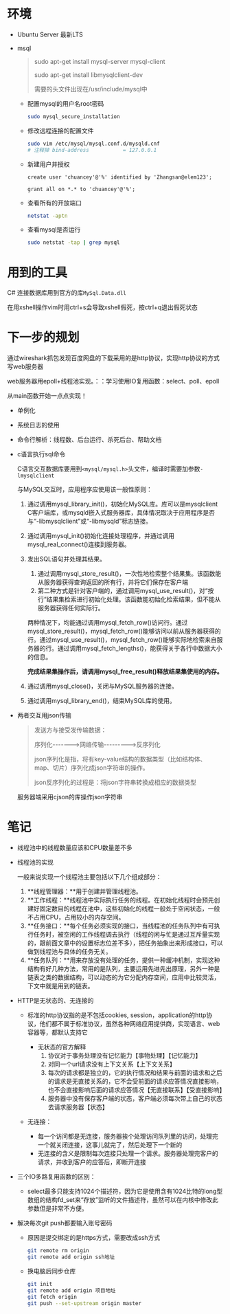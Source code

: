 # 环境

- Ubuntu Server 最新LTS

- msql

  > sudo apt-get install mysql-server mysql-client
  >
  > sudo apt-get install libmysqlclient-dev
  >
  > 需要的头文件出现在/usr/include/mysql中

  - 配置mysql的用户名root密码

    ```bash
    sudo mysql_secure_installation
    ```

  - 修改远程连接的配置文件

    ```bash
    sudo vim /etc/mysql/mysql.conf.d/mysqld.cnf 
    # 注释掉 bind-address           = 127.0.0.1
    ```

  - 新建用户并授权

    ```mysql
    create user 'chuancey'@'%' identified by 'Zhangsan@elem123';
    
    grant all on *.* to 'chuancey'@'%';
    ```

    

  - 查看所有的开放端口

    ```bash
    netstat -aptn
    ```

  - 查看mysql是否运行

    ```bash
    sudo netstat -tap | grep mysql
    ```


# 用到的工具

C# 连接数据库用到官方的库`MySql.Data.dll`



在用xshell操作vim时用ctrl+s会导致xshell假死，按ctrl+q退出假死状态

# 下一步的规划

通过wireshark抓包发现百度网盘的下载采用的是http协议，实现http协议的方式写web服务器



web服务器用epoll+线程池实现。：：学习使用IO复用函数：select、poll、epoll

从main函数开始一点点实现！

- 单例化
- 系统日志的使用
- 命令行解析：线程数、后台运行、杀死后台、帮助文档





- c语言执行sql命令

  C语言交互数据库要用到`<mysql/mysql.h>`头文件，编译时需要加参数`-lmysqlclient`

  与MySQL交互时，应用程序应使用该一般性原则：

  1. 通过调用mysql_library_init()，初始化MySQL库。库可以是mysqlclient  C客户端库，或mysqld嵌入式服务器库，具体情况取决于应用程序是否与“-libmysqlclient”或“-libmysqld”标志链接。

  2. 通过调用mysql_init()初始化连接处理程序，并通过调用mysql_real_connect()连接到服务器。

  3. 发出SQL语句并处理其结果。

     1. 通过调用mysql_store_result()，一次性地检索整个结果集。该函数能从服务器获得查询返回的所有行，并将它们保存在客户端
     2. 第二种方式是针对客户端的，通过调用mysql_use_result()，对“按行”结果集检索进行初始化处理。该函数能初始化检索结果，但不能从服务器获得任何实际行。

     两种情况下，均能通过调用mysql_fetch_row()访问行。通过mysql_store_result()，mysql_fetch_row()能够访问以前从服务器获得的行。通过mysql_use_result()，mysql_fetch_row()能够实际地检索来自服务器的行。通过调用mysql_fetch_lengths()，能获得关于各行中数据大小的信息。

     **完成结果集操作后，请调用mysql_free_result()释放结果集使用的内存。**

  4. 通过调用mysql_close()，关闭与MySQL服务器的连接。

  5. 通过调用mysql_library_end()，结束MySQL库的使用。

- 两者交互用json传输

  > 发送方与接受发传输数据：
  >
  > 序列化------->网络传输--------->反序列化
  >
  > json序列化是指，将有key-value结构的数据类型（比如结构体、map、切片）序列化成json字符串的操作。
  >
  > json反序列化的过程是：将json字符串转换成相应的数据类型
  
  服务器端采用cjson的库操作json字符串

# 笔记

- 线程池中的线程数量应该和CPU数量差不多

- 线程池的实现

  一般来说实现一个线程池主要包括以下几个组成部分：

  1. **线程管理器：**用于创建并管理线程池。
  2. **工作线程：**线程池中实际执行任务的线程。在初始化线程时会预先创建好固定数目的线程在池中，这些初始化的线程一般处于空闲状态，一般不占用CPU，占用较小的内存空间。
  3. **任务接口：**每个任务必须实现的接口，当线程池的任务队列中有可执行任务时，被空闲的工作线程调去执行（线程的闲与忙是通过互斥量实现的，跟前面文章中的设置标志位差不多），把任务抽象出来形成接口，可以做到线程池与具体的任务无关。
  4. **任务队列：**用来存放没有处理的任务，提供一种缓冲机制，实现这种结构有好几种方法，常用的是队列，主要运用先进先出原理，另外一种是链表之类的数据结构，可以动态的为它分配内存空间，应用中比较灵活，下文中就是用到的链表。

- HTTP是无状态的、无连接的

  - 标准的http协议指的是不包括cookies, session，application的http协议，他们都不属于标准协议，虽然各种网络应用提供商，实现语言、web容器等，都默认支持它

    - 无状态的官方解释
      1. 协议对于事务处理没有记忆能力【事物处理】【记忆能力】
      2. 对同一个url请求没有上下文关系【上下文关系】
      3. 每次的请求都是独立的，它的执行情况和结果与前面的请求和之后的请求是无直接关系的，它不会受前面的请求应答情况直接影响，也不会直接影响后面的请求应答情况【无直接联系】【受直接影响】
      4. 服务器中没有保存客户端的状态，客户端必须每次带上自己的状态去请求服务器【状态】

  - 无连接：

    - 每一个访问都是无连接，服务器挨个处理访问队列里的访问，处理完一个就关闭连接，这事儿就完了，然后处理下一个新的
    - 无连接的含义是限制每次连接只处理一个请求。服务器处理完客户的请求，并收到客户的应答后，即断开连接

    

  

- 三个IO多路复用函数的区别：
  - select最多只能支持1024个描述符，因为它是使用含有1024比特的long型数组的结构fd_set来“存放”监听的文件描述符，虽然可以在内核中修改此参数但是非常不方便。



- 解决每次git push都要输入账号密码

  - 原因是提交绑定的是https方式，需要改成ssh方式

    ```bash
    git remote rm origin
    git remote add origin ssh地址
    ```
    
  - 换电脑后同步仓库
  
    ```bash
    git init
    git remote add origin 项目地址
    git fetch origin
    git push --set-upstream origin master
    ```
  
    





















